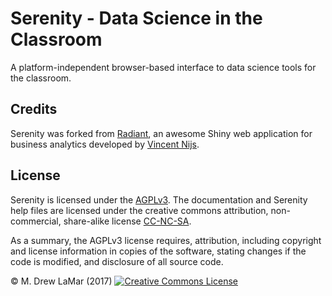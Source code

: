 # Serenity - Data Science in the Classroom

A platform-independent browser-based interface to data science tools for the classroom.

## Credits

Serenity was forked from [Radiant](https://github.com/radiant-rstats), an awesome Shiny web application for business analytics developed by [Vincent Nijs](radiant@rady.ucsd.edu).

## License

Serenity is licensed under the <a href="https://tldrlegal.com/license/gnu-affero-general-public-license-v3-(agpl-3.0)" target="\_blank">AGPLv3</a>. The documentation and Serenity help files are licensed under the creative commons attribution, non-commercial, share-alike license <a href="https://creativecommons.org/licenses/by-nc-sa/4.0/" target="_blank">CC-NC-SA</a>.

As a summary, the AGPLv3 license requires, attribution, including copyright and license information in copies of the software, stating changes if the code is modified, and disclosure of all source code.

&copy; M. Drew LaMar (2017) <a rel="license" href="https://creativecommons.org/licenses/by-nc-sa/4.0/" target="_blank"><img alt="Creative Commons License" style="border-width:0" src="https://radiant-rstats.github.io/docs/images/80x15.png" /></a>
